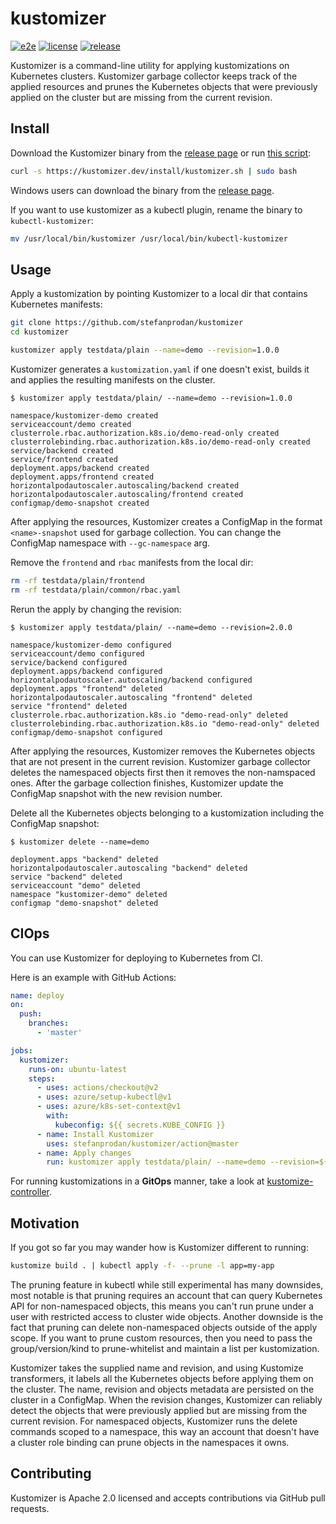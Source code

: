 # kustomizer

[![e2e](https://github.com/stefanprodan/kustomizer/workflows/e2e/badge.svg)](https://github.com/stefanprodan/kustomizer/actions)
[![license](https://img.shields.io/github/license/stefanprodan/kustomizer.svg)](https://github.com/stefanprodan/kustomizer/blob/master/LICENSE)
[![release](https://img.shields.io/github/release/stefanprodan/kustomizer/all.svg)](https://github.com/stefanprodan/kustomizer/releases)

Kustomizer is a command-line utility for applying kustomizations on Kubernetes clusters.
Kustomizer garbage collector keeps track of the applied resources and prunes the Kubernetes
objects that were previously applied on the cluster but are missing from the current revision.

## Install

Download the Kustomizer binary from the 
[release page](https://github.com/stefanprodan/kustomizer/releases)
or run [this script](install/README.md):

```bash
curl -s https://kustomizer.dev/install/kustomizer.sh | sudo bash
```

Windows users can download the binary from the [release page](https://github.com/stefanprodan/kustomizer/releases).

If you want to use kustomizer as a kubectl plugin, rename the binary to `kubectl-kustomizer`:

```bash
mv /usr/local/bin/kustomizer /usr/local/bin/kubectl-kustomizer
```

## Usage

Apply a kustomization by pointing Kustomizer to a local dir that contains Kubernetes manifests:

```bash
git clone https://github.com/stefanprodan/kustomizer
cd kustomizer

kustomizer apply testdata/plain --name=demo --revision=1.0.0
```

Kustomizer generates a `kustomization.yaml` if one doesn't exist, builds it and applies the 
resulting manifests on the cluster.

```text
$ kustomizer apply testdata/plain/ --name=demo --revision=1.0.0

namespace/kustomizer-demo created
serviceaccount/demo created
clusterrole.rbac.authorization.k8s.io/demo-read-only created
clusterrolebinding.rbac.authorization.k8s.io/demo-read-only created
service/backend created
service/frontend created
deployment.apps/backend created
deployment.apps/frontend created
horizontalpodautoscaler.autoscaling/backend created
horizontalpodautoscaler.autoscaling/frontend created
configmap/demo-snapshot created
```

After applying the resources, Kustomizer creates a ConfigMap in the format `<name>-snapshot`
used for garbage collection. You can change the ConfigMap namespace with `--gc-namespace` arg.

Remove the `frontend` and `rbac` manifests from the local dir:

```bash
rm -rf testdata/plain/frontend
rm -rf testdata/plain/common/rbac.yaml
```

Rerun the apply by changing the revision:

```text
$ kustomizer apply testdata/plain/ --name=demo --revision=2.0.0

namespace/kustomizer-demo configured
serviceaccount/demo configured
service/backend configured
deployment.apps/backend configured
horizontalpodautoscaler.autoscaling/backend configured
deployment.apps "frontend" deleted
horizontalpodautoscaler.autoscaling "frontend" deleted
service "frontend" deleted
clusterrole.rbac.authorization.k8s.io "demo-read-only" deleted
clusterrolebinding.rbac.authorization.k8s.io "demo-read-only" deleted
configmap/demo-snapshot configured
```

After applying the resources, Kustomizer removes the Kubernetes objects that are not present in the current revision.
Kustomizer garbage collector deletes the namespaced objects first then it removes the non-namspaced ones.
After the garbage collection finishes, Kustomizer update the ConfigMap snapshot with the new revision number.

Delete all the Kubernetes objects belonging to a kustomization including the ConfigMap snapshot:

```text
$ kustomizer delete --name=demo

deployment.apps "backend" deleted
horizontalpodautoscaler.autoscaling "backend" deleted
service "backend" deleted
serviceaccount "demo" deleted
namespace "kustomizer-demo" deleted
configmap "demo-snapshot" deleted
```

## CIOps

You can use Kustomizer for deploying to Kubernetes from CI. 

Here is an example with GitHub Actions:

```yaml
name: deploy
on:
  push:
    branches:
      - 'master'

jobs:
  kustomizer:
    runs-on: ubuntu-latest
    steps:
      - uses: actions/checkout@v2
      - uses: azure/setup-kubectl@v1
      - uses: azure/k8s-set-context@v1
        with:
          kubeconfig: ${{ secrets.KUBE_CONFIG }}
      - name: Install Kustomizer
        uses: stefanprodan/kustomizer/action@master
      - name: Apply changes
        run: kustomizer apply testdata/plain/ --name=demo --revision=${GITHUB_SHA}
```

For running kustomizations in a **GitOps** manner, take a look at [kustomize-controller](https://github.com/fluxcd/kustomize-controller).

## Motivation

If you got so far you may wander how is Kustomizer different to running:

```bash
kustomize build . | kubectl apply -f- --prune -l app=my-app
```

The pruning feature in kubectl while still experimental has many downsides, most notable is that pruning
requires an account that can query Kubernetes API for non-namespaced objects,
this means you can't run prune under a user with restricted access to cluster wide objects.
Another downside is the fact that pruning can delete non-namespaced objects outside of the apply scope.
If you want to prune custom resources, then you need to pass the group/version/kind to prune-whitelist
and maintain a list per kustomization. 

Kustomizer takes the supplied name and revision, and using Kustomize transformers, it labels all
the Kubernetes objects before applying them on the cluster. 
The name, revision and objects metadata are persisted on the cluster in a ConfigMap.
When the revision changes, Kustomizer can reliably detect the objects that were previously applied but 
are missing from the current revision. For namespaced objects, Kustomizer runs the delete commands
scoped to a namespace, this way an account that doesn't have a cluster role binding can prune
objects in the namespaces it owns.

## Contributing

Kustomizer is Apache 2.0 licensed and accepts contributions via GitHub pull requests.

